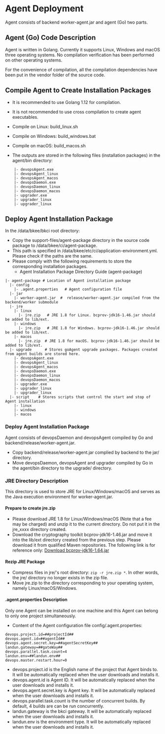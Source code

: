 # Agent Deployment

Agent consists of backend worker-agent.jar and agent (Go) two parts.

## Agent (Go) Code Description

Agent is written in Golang. Currently it supports Linux, Windows and macOS three operating systems. No compilation verification has been performed on other operating systems.

For the convenience of compilation, all the compilation dependencies have been put in the vendor folder of the source code.

## Compile Agent to Create Installation Packages

- It is recommended to use Golang 1.12 for compilation.
- It is not recommended to use cross compilation to create agent executables.
- Compile on Linux: build_linux.sh
- Compile on Windows: build_windows.bat
- Compile on macOS: build_macos.sh

- The outputs are stored in the following files (installation packages) in the agent/bin directory:

```
    |- devopsAgent.exe
    |- devopsAgent_linux
    |- devopsAgent_macos
    |- devopsDaemon.exe
    |- devopsDaemon_linux
    |- devopsDaemon_macos
    |- upgrader.exe
    |- upgrader_linux
    |- upgrader_linux
```

## Deploy Agent Installation Package

In the /data/bkee/bkci root directory:

- Copy the support-files/agent-package directory in the source code package to /data/bkee/ci/agent-package.
- This path is specified in /data/bkee/etc/ci/application-environment.yml. Please check if the paths are the same.
- Please comply with the following requirements to store the corresponding installation packages.
  - Agent Installation Package Directory Guide (agent-package)

```
|- agent-package # Location of Agent installation package 
  |- config   
    |- .agent.properties   # Agent configuration file
  |- jar
    |- worker-agent.jar  #  release/worker-agent.jar compiled from the backend/worker submodule
  |- jre  
    |- linux
      |- jre.zip   # JRE 1.8 for Linux. bcprov-jdk16-1.46.jar should be added to lib/ext.
    |- windows
      |- jre.zip   # JRE 1.8 for Windows. bcprov-jdk16-1.46.jar should be added to lib/ext.
    |- macos
      |- jre.zip  # JRE 1.8 for macOS. bcprov-jdk16-1.46.jar should be added to lib/ext.
  |- upgrade      # Stores goAgent upgrade packages. Packages created from agent builds are stored here. 
    |- devopsAgent.exe
    |- devopsAgent_linux
    |- devopsAgent_macos
    |- devopsDaemon.exe
    |- devopsDaemon_linux
    |- devopsDaemon_macos
    |- upgrader.exe
    |- upgrader_linux
    |- upgrader_linux
  |- script    # Stores scripts that control the start and stop of Agent installation
    |- linux
    |- windows
    |- macos
```

### Deploy Agent Installation Package

Agent consists of devopsDaemon and devopsAgent compiled by Go and backend/release/worker-agent.jar.

- Copy backend/release/worker-agent.jar complied by backend to the jar/ directory.
- Move devopsDaemon, devopsAgent and upgrader compiled by Go in the agent/bin directory to the upgrade/ directory.

### JRE Directory Description

This directory is used to store JRE for Linux/Windows/macOS and serves as the Java execution environment for worker-agent.jar.

#### Prepare to create jre.zip

- Please download JRE 1.8 for Linux/Windows/macOS (Note that a fee may be charged) and unzip it to the current directory. Do not put it in the jre_xxxx directory created.
- Download the cryptography toolkit bcprov-jdk16-1.46.jar and move it into the lib/ext directory created from the previous step. Please download it from qualified Maven repositories. The following link is for reference only: [Download bcprov-jdk16-1.64.jar](http://central.maven.org/maven2/org/bouncycastle/bcprov-jdk16/1.46/bcprov-jdk16-1.46.jar)

#### Rezip JRE Package

- Compress files in jre/'s root directory: `zip -r jre.zip *`. In other words, the jre/ directory no longer exists in the zip file.
- Move jre.zip to the directory corresponding to your operating system, namely Linux/macOS/Windows.

#### .agent.properties Description

Only one Agent can be installed on one machine and this Agent can belong to only one project simultaneously.

- Content of the Agent configuration file config/.agent.properties:

```
devops.project.id=##projectId##
devops.agent.id=##agentId##
devops.agent.secret.key=##agentSecretKey##
landun.gateway=##gateWay##
devops.parallel.task.count=4
landun.env=##landun.env##
devops.master.restart.hour=0
```

- devops.project.id is the English name of the project that Agent binds to. It will be automatically replaced when the user downloads and installs it.
- devops.agent.id is Agent ID. It will be automatically replaced when the user downloads and installs it.
- devops.agent.secret.key is Agent key. It will be automatically replaced when the user downloads and installs it.
- devops.parallel.task.count is the number of concurrent builds. By default, 4 builds are can be run concurrently.
- landun.gateway is the bkci gateway. It will be automatically replaced when the user downloads and installs it.
- landun.env is the environment type. It will be automatically replaced when the user downloads and installs it.
